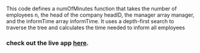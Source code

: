 This code defines a numOfMinutes function that takes the number of employees n, the head of the company headID, the manager array manager, and the informTime array informTime. It uses a depth-first search to traverse the tree and calculates the time needed to inform all employees

### check out the live app [here](https://priyanka23-brs.github.io/array-assignment/).
